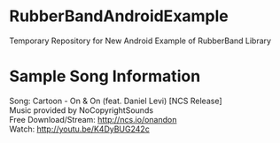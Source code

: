 # RubberBandAndroidExample
Temporary Repository for New Android Example of RubberBand Library

# Sample Song Information
Song: Cartoon - On & On (feat. Daniel Levi) [NCS Release]  
Music provided by NoCopyrightSounds  
Free Download/Stream: http://ncs.io/onandon  
Watch: http://youtu.be/K4DyBUG242c  